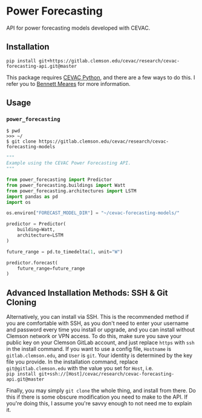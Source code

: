 # Power Forecasting
API for power forecasting models developed with CEVAC.

## Installation
`pip install git+https://gitlab.clemson.edu/cevac/research/cevac-forecasting-api.git@master`  

This package requires
[CEVAC Python](https://gitlab.clemson.edu/cevac/CEVAC_python), and there are a
few ways to do this. I refer you to
[Bennett Meares](mailto:bmeares@clemson.edu) for more information.

## Usage
### `power_forecasting`
```shell script
$ pwd
>>> ~/
$ git clone https://gitlab.clemson.edu/cevac/research/cevac-forecasting-models
```
```python
"""
Example using the CEVAC Power Forecasting API.
"""

from power_forecasting import Predictor
from power_forecasting.buildings import Watt
from power_forecasting.architectures import LSTM
import pandas as pd
import os

os.environ["FORECAST_MODEL_DIR"] = "~/cevac-forecasting-models/"

predictor = Predictor(
    building=Watt,
    architecture=LSTM
)

future_range = pd.to_timedelta(1, unit="W")

predictor.forecast(
    future_range=future_range
)
```

## Advanced Installation Methods: SSH & Git Cloning
Alternatively, you can install via SSH. This is the recommended method if you
are comfortable with SSH, as you don't need to enter your username and password
every time you install or upgrade, and you can install without Clemson network
or VPN access. To do this, make sure you save your public key on your Clemson
GitLab account, and just replace `https` with `ssh` in the install command. If
you want to use a config file, `Hostname` is `gitlab.clemson.edu`, and `User`
is `git`. Your identity is determined by the key file you provide. In the
installation command, replace `git@gitlab.clemson.edu` with the value you set
for `Host`, i.e.  
`pip install git+ssh://[Host]/cevac/research/cevac-forecasting-api.git@master`  

Finally, you may simply `git clone` the whole thing, and install from there. Do
this if there is some obscure modification you need to make to the API. If
you're doing this, I assume you're savvy enough to not need me to explain it.